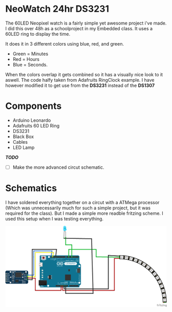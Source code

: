 # NeoWatch 24hr DS3231

The 60LED Neopixel watch is a fairly simple yet awesome project i've made. I did this over 48h as a schoolproject in my Embedded class. It uses a 60LED ring to display the time. 

It does it in 3 different colors using blue, red, and green. 
* Green = Minutes
* Red = Hours
* Blue = Seconds.

When the colors overlap it gets combined so it has a visually nice look to it aswell.
The code halfy taken from Adafruits RingClock example. I have however modified it to get use from the **DS3231** instead of the **DS1307** 

# Components # 
* Arduino Leonardo
* Adafruits 60 LED Ring
* DS3231
* Black Box 
* Cables
* LED Lamp

***TODO***
- [ ] Make the more advanced circut schematic.


# Schematics #

I have soldered everything together on a circut with a ATMega processor (Which was unnecessarily much for such a simple project, but it was required for the class). But I made a simple more readble fritzing scheme. I used this setup when I was testing everything. 

![alt text](https://raw.githubusercontent.com/C-HGP/NeoWatch/master/ProjectNeoWatch/Schematics.png)
